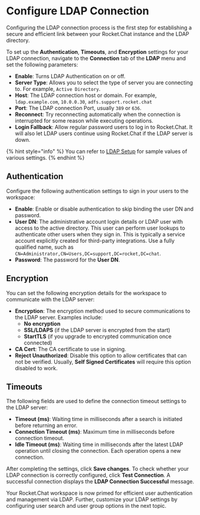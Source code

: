# Configure LDAP Connection

Configuring the LDAP connection process is the first step for establishing a secure and efficient link between your Rocket.Chat instance and the LDAP directory.

To set up the **Authentication**, **Timeouts**, and **Encryption** settings for your LDAP connection, navigate to the **Connection** tab of the **LDAP** menu and set the following parameters:

* **Enable**: Turns LDAP Authentication on or off.
* **Server Type**: Allows you to select the type of server you are connecting to. For example, `Active Directory`.
* **Host**: The LDAP connection host or domain. For example, `ldap.example.com`, `10.0.0.30`, `adfs.support.rocket.chat`
* **Port**: The LDAP connection Port, usually `389` or `636`.
* **Reconnect**: Try reconnecting automatically when the connection is interrupted for some reason while executing operations.
* **Login Fallback**: Allow regular password users to log in to Rocket.Chat. It will also let LDAP users continue using Rocket.Chat if the LDAP server is down.

{% hint style="info" %}
You can refer to [LDAP Setup](ldap-setup.md) for sample values of various settings.
{% endhint %}

## Authentication

Configure the following authentication settings to sign in your users to the workspace:

* **Enable**: Enable or disable authentication to skip binding the user DN and password.
* **User DN**: The administrative account login details or LDAP user with access to the active directory. This user can perform user lookups to authenticate other users when they sign in. This is typically a service account explicitly created for third-party integrations. Use a fully qualified name, such as `CN=Administrator,CN=Users,DC=support,DC=rocket,DC=chat`.
* **Password**: The password for the **User DN**.

## Encryption

You can set the following encryption details for the workspace to communicate with the LDAP server:

* **Encryption**: The encryption method used to secure communications to the LDAP server. Examples include:
  * **No encryption**
  * **SSL/LDAPS** (if the LDAP server is encrypted from the start)
  * **StartTLS** (if you upgrade to encrypted communication once connected)
* **CA Cert**: The CA certificate to use in signing.
* **Reject Unauthorized**: Disable this option to allow certificates that can not be verified. Usually, **Self Signed Certificates** will require this option disabled to work.

## Timeouts

The following fields are used to define the connection timeout settings to the LDAP server:

* **Timeout (ms)**: Waiting time in milliseconds after a search is initiated before returning an error.
* **Connection Timeout (ms)**: Maximum time in milliseconds before connection timeout.
* **Idle Timeout (ms)**: Waiting time in milliseconds after the latest LDAP operation until closing the connection. Each operation opens a new connection.

After completing the settings, click **Save changes**. To check whether your LDAP connection is correctly configured, click **Test Connection**. A successful connection displays the **LDAP Connection Successful** message.

Your Rocket.Chat workspace is now primed for efficient user authentication and management via LDAP. Further, customize your LDAP settings by configuring user search and user group options in the next topic.
